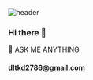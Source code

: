 <img src="https://camo.githubusercontent.com/c35042d1aa3ef893c64d7849d0ca40dd6ce52f1c78a889ee705cdfa74d06ca7b/68747470733a2f2f63617073756c652d72656e6465722e76657263656c2e6170702f6170693f747970653d776176696e6726636f6c6f723d303a3132633265392c35303a6334373165642c3130303a6636346635393f266865696768743d323030" alt="header" data-canonical-src="https://capsule-render.vercel.app/api?type=waving&amp;color=0:12c2e9,50:c471ed,100:f64f59?&amp;height=200" style="max-width: 100%;">

### Hi there 👋

<!--
**morethanmini/morethanmini** is a ✨ _special_ ✨ repository because its `README.md` (this file) appears on your GitHub profile.

Here are some ideas to get you started:

- 🔭 I’m currently working on ...
- 🌱 I’m currently learning ...
- 👯 I’m looking to collaborate on ...
- 🤔 I’m looking for help with ...
- 💬 Ask me about ...
- 📫 How to reach me: ...
- 😄 Pronouns: ...
- ⚡ Fun fact: ...
-->

💬 ASK ME ANYTHING
#### dltkd2786@gmail.com
